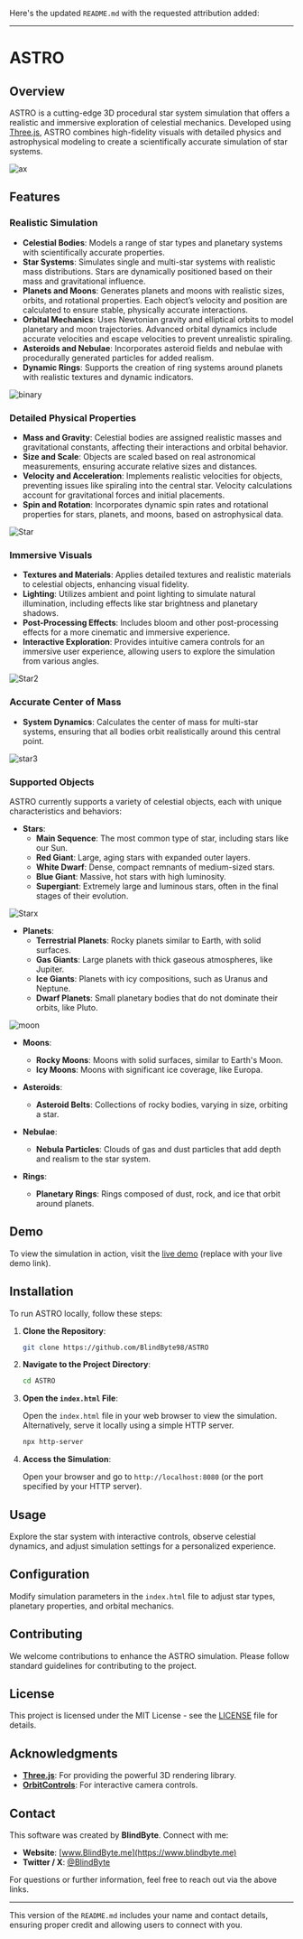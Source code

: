 Here's the updated `README.md` with the requested attribution added:

---


# ASTRO

## Overview

ASTRO is a cutting-edge 3D procedural star system simulation that offers a realistic and immersive exploration of celestial mechanics. Developed using [Three.js](https://threejs.org/), ASTRO combines high-fidelity visuals with detailed physics and astrophysical modeling to create a scientifically accurate simulation of star systems.

![ax](https://github.com/user-attachments/assets/bab92f5d-ce84-4a7e-9a58-efdc3c963384)

## Features

### Realistic Simulation

- **Celestial Bodies**: Models a range of star types and planetary systems with scientifically accurate properties.
- **Star Systems**: Simulates single and multi-star systems with realistic mass distributions. Stars are dynamically positioned based on their mass and gravitational influence.
- **Planets and Moons**: Generates planets and moons with realistic sizes, orbits, and rotational properties. Each object’s velocity and position are calculated to ensure stable, physically accurate interactions.
- **Orbital Mechanics**: Uses Newtonian gravity and elliptical orbits to model planetary and moon trajectories. Advanced orbital dynamics include accurate velocities and escape velocities to prevent unrealistic spiraling.
- **Asteroids and Nebulae**: Incorporates asteroid fields and nebulae with procedurally generated particles for added realism.
- **Dynamic Rings**: Supports the creation of ring systems around planets with realistic textures and dynamic indicators.

![binary](https://github.com/user-attachments/assets/3b86d9a1-54a6-46e5-9aee-583ab5f1387c)

### Detailed Physical Properties

- **Mass and Gravity**: Celestial bodies are assigned realistic masses and gravitational constants, affecting their interactions and orbital behavior.
- **Size and Scale**: Objects are scaled based on real astronomical measurements, ensuring accurate relative sizes and distances.
- **Velocity and Acceleration**: Implements realistic velocities for objects, preventing issues like spiraling into the central star. Velocity calculations account for gravitational forces and initial placements.
- **Spin and Rotation**: Incorporates dynamic spin rates and rotational properties for stars, planets, and moons, based on astrophysical data.

![Star](https://github.com/user-attachments/assets/e89861b2-ca49-488f-bb69-94c1d203a887)

### Immersive Visuals

- **Textures and Materials**: Applies detailed textures and realistic materials to celestial objects, enhancing visual fidelity.
- **Lighting**: Utilizes ambient and point lighting to simulate natural illumination, including effects like star brightness and planetary shadows.
- **Post-Processing Effects**: Includes bloom and other post-processing effects for a more cinematic and immersive experience.
- **Interactive Exploration**: Provides intuitive camera controls for an immersive user experience, allowing users to explore the simulation from various angles.

![Star2](https://github.com/user-attachments/assets/a58e340f-cfb0-46c7-a52f-fbea3d475961)

### Accurate Center of Mass

- **System Dynamics**: Calculates the center of mass for multi-star systems, ensuring that all bodies orbit realistically around this central point.

![star3](https://github.com/user-attachments/assets/7cd97547-dbeb-4292-a618-e31908c48e15)

### Supported Objects

ASTRO currently supports a variety of celestial objects, each with unique characteristics and behaviors:

- **Stars**:
  - **Main Sequence**: The most common type of star, including stars like our Sun.
  - **Red Giant**: Large, aging stars with expanded outer layers.
  - **White Dwarf**: Dense, compact remnants of medium-sized stars.
  - **Blue Giant**: Massive, hot stars with high luminosity.
  - **Supergiant**: Extremely large and luminous stars, often in the final stages of their evolution.

![Starx](https://github.com/user-attachments/assets/97fc1c02-3615-4be5-b600-0bfaee4a3440)

- **Planets**:
  - **Terrestrial Planets**: Rocky planets similar to Earth, with solid surfaces.
  - **Gas Giants**: Large planets with thick gaseous atmospheres, like Jupiter.
  - **Ice Giants**: Planets with icy compositions, such as Uranus and Neptune.
  - **Dwarf Planets**: Small planetary bodies that do not dominate their orbits, like Pluto.

![moon](https://github.com/user-attachments/assets/b7ef23a6-9976-491f-9b52-1efe91ac84fe)

- **Moons**:
  - **Rocky Moons**: Moons with solid surfaces, similar to Earth's Moon.
  - **Icy Moons**: Moons with significant ice coverage, like Europa.

- **Asteroids**:
  - **Asteroid Belts**: Collections of rocky bodies, varying in size, orbiting a star.

- **Nebulae**:
  - **Nebula Particles**: Clouds of gas and dust particles that add depth and realism to the star system.

- **Rings**:
  - **Planetary Rings**: Rings composed of dust, rock, and ice that orbit around planets.

## Demo

To view the simulation in action, visit the [live demo](#) (replace with your live demo link).

## Installation

To run ASTRO locally, follow these steps:

1. **Clone the Repository**:

    ```bash
    git clone https://github.com/BlindByte98/ASTRO
    ```

2. **Navigate to the Project Directory**:

    ```bash
    cd ASTRO
    ```

3. **Open the `index.html` File**:

    Open the `index.html` file in your web browser to view the simulation. Alternatively, serve it locally using a simple HTTP server.

    ```bash
    npx http-server
    ```

4. **Access the Simulation**:

    Open your browser and go to `http://localhost:8080` (or the port specified by your HTTP server).

## Usage

Explore the star system with interactive controls, observe celestial dynamics, and adjust simulation settings for a personalized experience.

## Configuration

Modify simulation parameters in the `index.html` file to adjust star types, planetary properties, and orbital mechanics.

## Contributing

We welcome contributions to enhance the ASTRO simulation. Please follow standard guidelines for contributing to the project.

## License

This project is licensed under the MIT License - see the [LICENSE](LICENSE) file for details.

## Acknowledgments

- **[Three.js](https://threejs.org/)**: For providing the powerful 3D rendering library.
- **[OrbitControls](https://threejs.org/examples/#orbitcontrols)**: For interactive camera controls.

## Contact

This software was created by **BlindByte**. Connect with me:

- **Website**: [www.BlindByte.me](https://www.blindbyte.me)
- **Twitter / X**: [@BlindByte](https://twitter.com/BlindByte)

For questions or further information, feel free to reach out via the above links.

---

This version of the `README.md` includes your name and contact details, ensuring proper credit and allowing users to connect with you.
